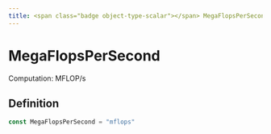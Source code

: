 ```yaml
---
title: <span class="badge object-type-scalar"></span> MegaFlopsPerSecond
---
```

# <span class="badge object-type-scalar"></span> MegaFlopsPerSecond

Computation: MFLOP/s

## Definition

```go
const MegaFlopsPerSecond = "mflops"
```
